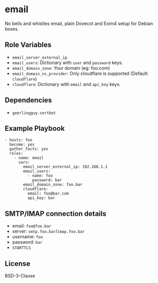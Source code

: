 email
=========

No bells and whistles email, plain Dovecot and Exim4 setup for Debian boxes.

Role Variables
--------------

- `email_server_external_ip`
- `email_users`: Dictionary with `user` and `password` keys.
- `email_domain_zone`: Your domain (eg: foo.com)
- `email_domain_ns_provider`: Only cloudflare is supported (Default: `cloudflare`)
- `cloudflare`: Dictionary with `email` and `api_key` keys.

Dependencies
------------

- `geerlingguy.certbot`

Example Playbook
----------------

    - hosts: foo
      become: yes
      gather_facts: yes
      roles:
        - name: email
          vars:
            email_server_external_ip: 192.168.1.1
            email_users:
              - name: foo
                password: bar
            email_domain_zone: foo.bar
            cloudflare:
              email: foo@bar.com
              api_key: bar

SMTP/IMAP connection details
----------------------------

- email: `foo@foo.bar`
- server: `smtp.foo.bar`/`imap.foo.bar`
- username: `foo`
- password: `bar`
- `STARTTLS`

License
-------

BSD-3-Clause
